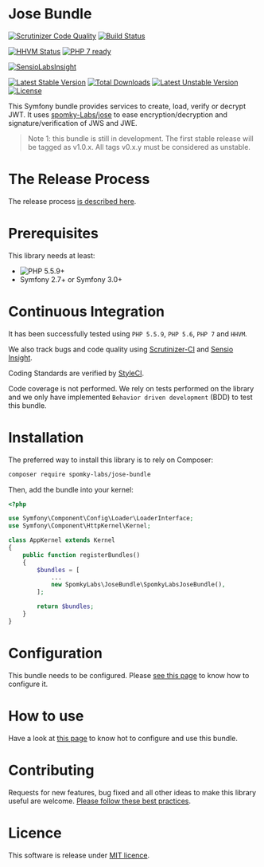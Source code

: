 Jose Bundle
===========

[![Scrutinizer Code Quality](https://scrutinizer-ci.com/g/Spomky-Labs/JoseBundle/badges/quality-score.png?b=master)](https://scrutinizer-ci.com/g/Spomky-Labs/JoseBundle/?branch=master)
[![Build Status](https://travis-ci.org/Spomky-Labs/JoseBundle.svg?branch=master)](https://travis-ci.org/Spomky-Labs/JoseBundle)

[![HHVM Status](http://hhvm.h4cc.de/badge/Spomky-Labs/jose-bundle.png)](http://hhvm.h4cc.de/package/Spomky-Labs/jose-bundle)
[![PHP 7 ready](http://php7ready.timesplinter.ch/Spomky-Labs/JoseBundle/badge.svg)](https://travis-ci.org/Spomky-Labs/JoseBundle)

[![SensioLabsInsight](https://insight.sensiolabs.com/projects/5398e4ca-1a48-4186-9410-f44f3f850a05/big.png)](https://insight.sensiolabs.com/projects/5398e4ca-1a48-4186-9410-f44f3f850a05)

[![Latest Stable Version](https://poser.pugx.org/Spomky-Labs/jose-bundle/v/stable.png)](https://packagist.org/packages/Spomky-Labs/jose-bundle)
[![Total Downloads](https://poser.pugx.org/Spomky-Labs/jose-bundle/downloads.png)](https://packagist.org/packages/Spomky-Labs/jose-bundle)
[![Latest Unstable Version](https://poser.pugx.org/Spomky-Labs/jose-bundle/v/unstable.png)](https://packagist.org/packages/Spomky-Labs/jose-bundle)
[![License](https://poser.pugx.org/Spomky-Labs/jose-bundle/license.png)](https://packagist.org/packages/Spomky-Labs/jose-bundle)

This Symfony bundle provides services to create, load, verify or decrypt JWT.
It uses [spomky-Labs/jose](https://github.com/Spomky-Labs/jose) to ease encryption/decryption and signature/verification of JWS and JWE.

> Note 1: this bundle is still in development. The first stable release will be tagged as v1.0.x. All tags v0.x.y must be considered as unstable.

# The Release Process

The release process [is described here](doc/Release.md).

# Prerequisites

This library needs at least:
* ![PHP 5.5.9+](https://img.shields.io/badge/PHP-5.5.9%2B-ff69b4.svg)
* Symfony 2.7+ or Symfony 3.0+

# Continuous Integration

It has been successfully tested using `PHP 5.5.9`, `PHP 5.6`, `PHP 7` and `HHVM`.

We also track bugs and code quality using [Scrutinizer-CI](https://scrutinizer-ci.com/g/Spomky-Labs/JoseBundle/) and [Sensio Insight](https://insight.sensiolabs.com/projects/5398e4ca-1a48-4186-9410-f44f3f850a05).

Coding Standards are verified by [StyleCI](https://styleci.io/repos/28856829).

Code coverage is not performed.
We rely on tests performed on the library and we only have implemented `Behavior driven development` (BDD) to test this bundle. 

# Installation

The preferred way to install this library is to rely on Composer:

```sh
composer require spomky-labs/jose-bundle
```

Then, add the bundle into your kernel:

```php
<?php

use Symfony\Component\Config\Loader\LoaderInterface;
use Symfony\Component\HttpKernel\Kernel;

class AppKernel extends Kernel
{
    public function registerBundles()
    {
        $bundles = [
            ...
            new SpomkyLabs\JoseBundle\SpomkyLabsJoseBundle(),
        ];

        return $bundles;
    }
}
```

# Configuration

This bundle needs to be configured. Please [see this page](Resources/doc/Configuration.md) to know how to configure it.

# How to use

Have a look at [this page](Resources/doc/Use.md) to know hot to configure and use this bundle.

# Contributing

Requests for new features, bug fixed and all other ideas to make this library useful are welcome. [Please follow these best practices](Resources/doc/Contributing.md).

# Licence

This software is release under [MIT licence](LICENSE).
